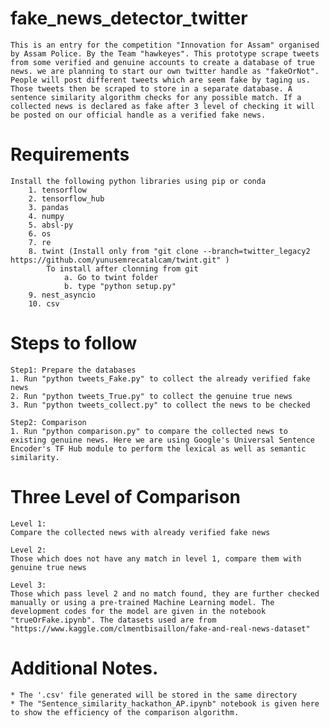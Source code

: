 # fake_news_detector_twitter

	This is an entry for the competition "Innovation for Assam" organised by Assam Police. By the Team "hawkeyes". This prototype scrape tweets from some verified and genuine accounts to create a database of true news. we are planning to start our own twitter handle as "fakeOrNot". People will post different tweets which are seem fake by taging us. Those tweets then be scraped to store in a separate database. A sentence similarity algorithm checks for any possible match. If a collected news is declared as fake after 3 level of checking it will be posted on our official handle as a verified fake news.


# Requirements

	Install the following python libraries using pip or conda
		1. tensorflow
		2. tensorflow_hub
		3. pandas
		4. numpy
		5. absl-py
		6. os
		7. re
		8. twint (Install only from "git clone --branch=twitter_legacy2 https://github.com/yunusemrecatalcam/twint.git" )
			To install after clonning from git
				a. Go to twint folder
				b. type "python setup.py"
		9. nest_asyncio
		10. csv


# Steps to follow

	Step1: Prepare the databases
	1. Run "python tweets_Fake.py" to collect the already verified fake news
	2. Run "python tweets_True.py" to collect the genuine true news
	3. Run "python tweets_collect.py" to collect the news to be checked

	Step2: Comparison
	1. Run "python comparison.py" to compare the collected news to existing genuine news. Here we are using Google's Universal Sentence Encoder's TF Hub module to perform the lexical as well as semantic similarity.

# Three Level of Comparison
	
	Level 1: 
	Compare the collected news with already verified fake news

	Level 2: 
	Those which does not have any match in level 1, compare them with genuine true news

	Level 3:
	Those which pass level 2 and no match found, they are further checked manually or using a pre-trained Machine Learning model. The development codes for the model are given in the notebook "trueOrFake.ipynb". The datasets used are from "https://www.kaggle.com/clmentbisaillon/fake-and-real-news-dataset"

# Additional Notes.
	* The '.csv' file generated will be stored in the same directory
	* The "Sentence_similarity_hackathon_AP.ipynb" notebook is given here to show the efficiency of the comparison algorithm.
